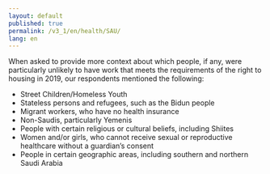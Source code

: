 ```yaml
---
layout: default
published: true
permalink: /v3_1/en/health/SAU/
lang: en
---
```


When asked to provide more context about which people, if any, were particularly unlikely to have work that meets the requirements of the right to housing in 2019, our respondents mentioned the following:
- Street Children/Homeless Youth  
- Stateless persons and refugees, such as the Bidun people
- Migrant workers, who have no health insurance  
- Non-Saudis, particularly Yemenis 
- People with certain religious or cultural beliefs, including Shiites 
- Women and/or girls, who cannot receive sexual or reproductive healthcare without a guardian’s consent  
- People in certain geographic areas, including southern and northern Saudi Arabia
